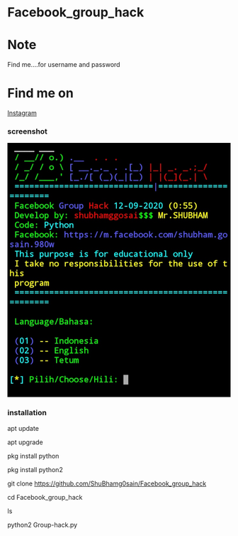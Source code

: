 # Facebook_group_hack

# Note
Find me....for username and password

# Find me on 
[Instagram](https://www.instagram.com/shubham_g0sain/?hl=en)

### screenshot

![ ](https://github.com/ShuBhamg0sain/Facebook_group_hack/blob/master/IMG_20200917_074939.jpg)


### installation

 apt update

 apt upgrade

 pkg install python

 pkg install python2

 git clone https://github.com/ShuBhamg0sain/Facebook_group_hack

 cd Facebook_group_hack

 ls 

 python2 Group-hack.py 


